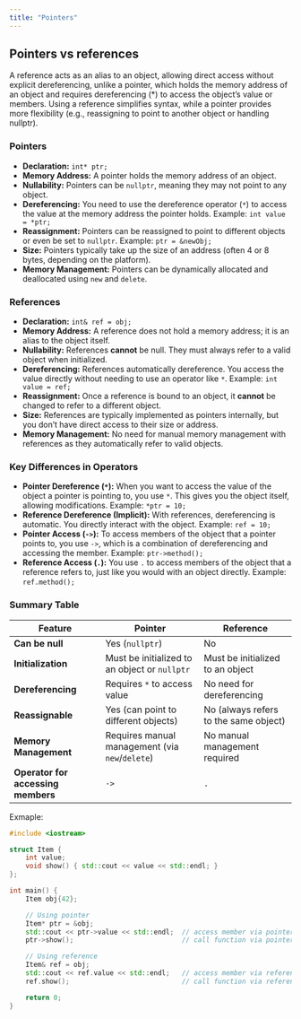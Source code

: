 ```yaml
---
title: "Pointers"
---
```


## Pointers vs references

A reference acts as an alias to an object, allowing direct access without explicit dereferencing, unlike a pointer, which holds the memory address of an object and requires dereferencing (*) to access the object’s value or members. Using a reference simplifies syntax, while a pointer provides more flexibility (e.g., reassigning to point to another object or handling nullptr).

### Pointers

* **Declaration:** `int* ptr;`  
* **Memory Address:** A pointer holds the memory address of an object.
* **Nullability:** Pointers can be `nullptr`, meaning they may not point to any object.
* **Dereferencing:** You need to use the dereference operator (`*`) to access the value at the memory address the pointer holds. Example: `int value = *ptr;`
* **Reassignment:** Pointers can be reassigned to point to different objects or even be set to `nullptr`. Example: `ptr = &newObj;`
* **Size:** Pointers typically take up the size of an address (often 4 or 8 bytes, depending on the platform).
* **Memory Management:** Pointers can be dynamically allocated and deallocated using `new` and `delete`.

### References

* **Declaration:** `int& ref = obj;`
* **Memory Address:** A reference does not hold a memory address; it is an alias to the object itself.
* **Nullability:** References **cannot** be null. They must always refer to a valid object when initialized.
* **Dereferencing:** References automatically dereference. You access the value directly without needing to use an operator like `*`. Example: `int value = ref;`
* **Reassignment:** Once a reference is bound to an object, it **cannot** be changed to refer to a different object.
* **Size:** References are typically implemented as pointers internally, but you don’t have direct access to their size or address.
* **Memory Management:** No need for manual memory management with references as they automatically refer to valid objects.

### Key Differences in Operators

* **Pointer Dereference (`*`):** When you want to access the value of the object a pointer is pointing to, you use `*`. This gives you the object itself, allowing modifications. Example: `*ptr = 10;`
* **Reference Dereference (Implicit):** With references, dereferencing is automatic. You directly interact with the object. Example: `ref = 10;`
* **Pointer Access (`->`):** To access members of the object that a pointer points to, you use `->`, which is a combination of dereferencing and accessing the member. Example: `ptr->method();`
* **Reference Access (`.`):** You use `.` to access members of the object that a reference refers to, just like you would with an object directly. Example: `ref.method();`

### Summary Table

| Feature                         | Pointer                         | Reference                    |
|----------------------------------|---------------------------------|------------------------------|
| **Can be null**                  | Yes (`nullptr`)                 | No                           |
| **Initialization**               | Must be initialized to an object or `nullptr` | Must be initialized to an object |
| **Dereferencing**                | Requires `*` to access value    | No need for dereferencing    |
| **Reassignable**                 | Yes (can point to different objects) | No (always refers to the same object) |
| **Memory Management**            | Requires manual management (via `new`/`delete`) | No manual management required |
| **Operator for accessing members** | `->`                           | `.`                           |

Exmaple:

```cpp
#include <iostream>

struct Item {
    int value;
    void show() { std::cout << value << std::endl; }
};

int main() {
    Item obj{42};

    // Using pointer
    Item* ptr = &obj;
    std::cout << ptr->value << std::endl;  // access member via pointer
    ptr->show();                           // call function via pointer

    // Using reference
    Item& ref = obj;
    std::cout << ref.value << std::endl;   // access member via reference
    ref.show();                            // call function via reference

    return 0;
}
```

